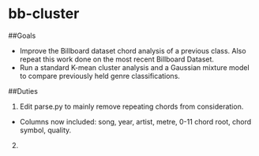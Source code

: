 # bb-cluster

##Goals
* Improve the Billboard dataset chord analysis of a previous class. Also repeat this work done on the most recent Billboard Dataset.
* Run a standard K-mean cluster analysis and a Gaussian mixture model to compare previously held genre classifications. 

##Duties
1. Edit parse.py to mainly remove repeating chords from consideration.
  * Columns now included: song, year, artist, metre, 0-11 chord root, chord symbol, quality.
2.

